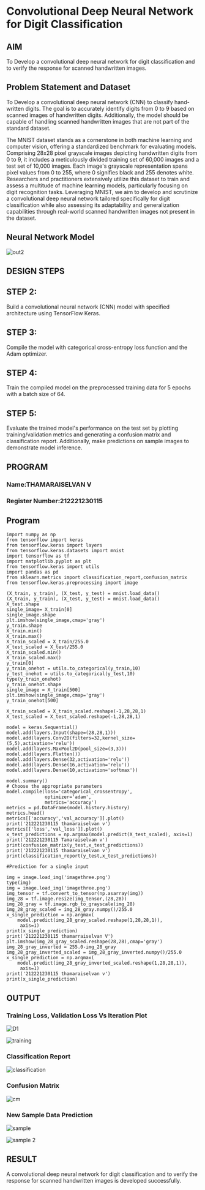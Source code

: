# Convolutional Deep Neural Network for Digit Classification

## AIM

To Develop a convolutional deep neural network for digit classification and to verify the response for scanned handwritten images.

## Problem Statement and Dataset

To Develop a convolutional deep neural network (CNN) to classify hand-written digits. The goal is to accurately identify digits from 0 to 9 based on scanned images of handwritten digits. Additionally, the model should be capable of handling scanned handwritten images that are not part of the standard dataset.

The MNIST dataset stands as a cornerstone in both machine learning and computer vision, offering a standardized benchmark for evaluating models. Comprising 28x28 pixel grayscale images depicting handwritten digits from 0 to 9, it includes a meticulously divided training set of 60,000 images and a test set of 10,000 images. Each image's grayscale representation spans pixel values from 0 to 255, where 0 signifies black and 255 denotes white. Researchers and practitioners extensively utilize this dataset to train and assess a multitude of machine learning models, particularly focusing on digit recognition tasks. Leveraging MNIST, we aim to develop and scrutinize a convolutional deep neural network tailored specifically for digit classification while also assessing its adaptability and generalization capabilities through real-world scanned handwritten images not present in the dataset.

## Neural Network Model

![out2](https://github.com/user-attachments/assets/ea820202-b80f-4e79-81dc-1090e3cb240a)


## DESIGN STEPS

## STEP 2:
Build a convolutional neural network (CNN) model with specified architecture using TensorFlow Keras.

## STEP 3:
Compile the model with categorical cross-entropy loss function and the Adam optimizer.

## STEP 4:
Train the compiled model on the preprocessed training data for 5 epochs with a batch size of 64.

## STEP 5:
Evaluate the trained model's performance on the test set by plotting training/validation metrics and generating a confusion matrix and classification report. Additionally, make predictions on sample images to demonstrate model inference.


## PROGRAM

### Name:THAMARAISELVAN V
### Register Number:212221230115

## Program
```
import numpy as np
from tensorflow import keras
from tensorflow.keras import layers
from tensorflow.keras.datasets import mnist
import tensorflow as tf
import matplotlib.pyplot as plt
from tensorflow.keras import utils
import pandas as pd
from sklearn.metrics import classification_report,confusion_matrix
from tensorflow.keras.preprocessing import image

(X_train, y_train), (X_test, y_test) = mnist.load_data()
(X_train, y_train), (X_test, y_test) = mnist.load_data()
X_test.shape
single_image= X_train[0]
single_image.shape
plt.imshow(single_image,cmap='gray')
y_train.shape
X_train.min()
X_train.max()
X_train_scaled = X_train/255.0
X_test_scaled = X_test/255.0
X_train_scaled.min()
X_train_scaled.max()
y_train[0]
y_train_onehot = utils.to_categorical(y_train,10)
y_test_onehot = utils.to_categorical(y_test,10)
type(y_train_onehot)
y_train_onehot.shape
single_image = X_train[500]
plt.imshow(single_image,cmap='gray')
y_train_onehot[500]

X_train_scaled = X_train_scaled.reshape(-1,28,28,1)
X_test_scaled = X_test_scaled.reshape(-1,28,28,1)

model = keras.Sequential()
model.add(layers.Input(shape=(28,28,1)))
model.add(layers.Conv2D(filters=32,kernel_size=(5,5),activation='relu'))
model.add(layers.MaxPool2D(pool_size=(3,3)))
model.add(layers.Flatten())
model.add(layers.Dense(32,activation='relu'))
model.add(layers.Dense(16,activation='relu'))
model.add(layers.Dense(10,activation='softmax'))

model.summary()
# Choose the appropriate parameters
model.compile(loss='categorical_crossentropy',
              optimizer='adam',
              metrics='accuracy')
metrics = pd.DataFrame(model.history.history)
metrics.head()
metrics[['accuracy','val_accuracy']].plot()
print('212221230115 thamaraiselvan v')
metrics[['loss','val_loss']].plot()
x_test_predictions = np.argmax(model.predict(X_test_scaled), axis=1)
print('212221230115 Tamaraiselvan v')
print(confusion_matrix(y_test,x_test_predictions))
print('212221230115 thamaraiselvan v')
print(classification_report(y_test,x_test_predictions))

#Prediction for a single input

img = image.load_img('imagethree.png')
type(img)
img = image.load_img('imagethree.png')
img_tensor = tf.convert_to_tensor(np.asarray(img))
img_28 = tf.image.resize(img_tensor,(28,28))
img_28_gray = tf.image.rgb_to_grayscale(img_28)
img_28_gray_scaled = img_28_gray.numpy()/255.0
x_single_prediction = np.argmax(
    model.predict(img_28_gray_scaled.reshape(1,28,28,1)),
     axis=1)
print(x_single_prediction)
print('212221230115 thamarraiselvan V')
plt.imshow(img_28_gray_scaled.reshape(28,28),cmap='gray')
img_28_gray_inverted = 255.0-img_28_gray
img_28_gray_inverted_scaled = img_28_gray_inverted.numpy()/255.0
x_single_prediction = np.argmax(
    model.predict(img_28_gray_inverted_scaled.reshape(1,28,28,1)),
     axis=1)
print('212221230115 thamaraiselvan v')
print(x_single_prediction)
```

## OUTPUT

### Training Loss, Validation Loss Vs Iteration Plot

![D1](https://github.com/user-attachments/assets/e9779c84-0a95-4c4c-902c-6a9b29068528)

![training](https://github.com/user-attachments/assets/0a17caad-d1a0-4e9a-ae8d-1461acc6f81e)

### Classification Report

![classification](https://github.com/user-attachments/assets/5f3b96f3-2f5b-4934-81ff-038df5b3e820)


### Confusion Matrix


![cm](https://github.com/user-attachments/assets/7dd49ff5-85c9-41b7-800a-919f4df64315)

### New Sample Data Prediction

![sample](https://github.com/user-attachments/assets/c6daad57-e49c-4d20-91af-75ab745e1af4)

![sample 2](https://github.com/user-attachments/assets/1f8d2594-3c2f-4a44-97dc-1e53c4c354ee)

## RESULT
A convolutional deep neural network for digit classification and to verify the response for scanned handwritten images is developed successfully.
